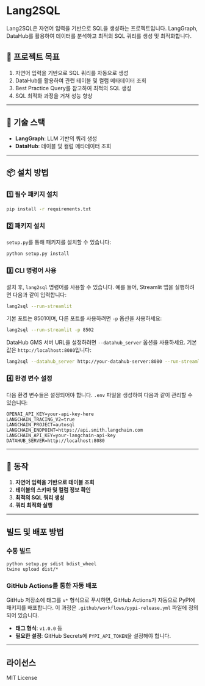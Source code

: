# Lang2SQL

Lang2SQL은 자연어 입력을 기반으로 SQL을 생성하는 프로젝트입니다. LangGraph, DataHub를 활용하여 데이터를 분석하고 최적의 SQL 쿼리를 생성 및 최적화합니다.

## 📌 프로젝트 목표
1. 자연어 입력을 기반으로 SQL 쿼리를 자동으로 생성
2. DataHub를 활용하여 관련 테이블 및 컬럼 메타데이터 조회
3. Best Practice Query를 참고하여 최적의 SQL 생성
4. SQL 최적화 과정을 거쳐 성능 향상

---

## 🚀 기술 스택
- **LangGraph**: LLM 기반의 쿼리 생성
- **DataHub**: 테이블 및 컬럼 메타데이터 조회

---

## 📦 설치 방법

### 1️⃣ 필수 패키지 설치

```bash
pip install -r requirements.txt
```

### 2️⃣ 패키지 설치

`setup.py`를 통해 패키지를 설치할 수 있습니다:

```bash
python setup.py install
```

### 3️⃣ CLI 명령어 사용

설치 후, `lang2sql` 명령어를 사용할 수 있습니다. 예를 들어, Streamlit 앱을 실행하려면 다음과 같이 입력합니다:

```bash
lang2sql --run-streamlit
```

기본 포트는 8501이며, 다른 포트를 사용하려면 `-p` 옵션을 사용하세요:

```bash
lang2sql --run-streamlit -p 8502
```

DataHub GMS 서버 URL을 설정하려면 `--datahub_server` 옵션을 사용하세요. 기본값은 `http://localhost:8080`입니다:

```bash
lang2sql --datahub_server http://your-datahub-server:8080 --run-streamlit
```

### 4️⃣ 환경 변수 설정

다음 환경 변수들은 설정되어야 합니다. `.env` 파일을 생성하여 다음과 같이 관리할 수 있습니다:

```
OPENAI_API_KEY=your-api-key-here
LANGCHAIN_TRACING_V2=true
LANGCHAIN_PROJECT=autosql
LANGCHAIN_ENDPOINT=https://api.smith.langchain.com
LANGCHAIN_API_KEY=your-langchain-api-key
DATAHUB_SERVER=http://localhost:8080
```

---

## 🎯 동작

1. **자연어 입력을 기반으로 테이블 조회**
2. **테이블의 스키마 및 컬럼 정보 확인**
3. **최적의 SQL 쿼리 생성**
4. **쿼리 최적화 실행**

---

## 빌드 및 배포 방법

### 수동 빌드

```
python setup.py sdist bdist_wheel
twine upload dist/*
```

### GitHub Actions를 통한 자동 배포

GitHub 저장소에 태그를 `v*` 형식으로 푸시하면, GitHub Actions가 자동으로 PyPI에 패키지를 배포합니다. 이 과정은 `.github/workflows/pypi-release.yml` 파일에 정의되어 있습니다.

- **태그 형식**: `v1.0.0` 등
- **필요한 설정**: GitHub Secrets에 `PYPI_API_TOKEN`을 설정해야 합니다.

---

## 라이선스
MIT License

